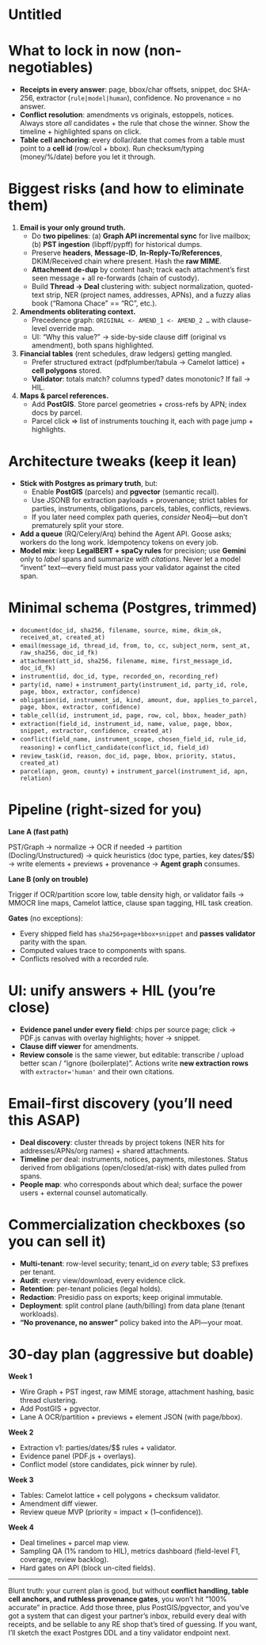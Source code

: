 # Untitled

# What to lock in now (non-negotiables)

- **Receipts in every answer**: page, bbox/char offsets, snippet, doc SHA-256, extractor (`rule|model|human`), confidence. No provenance = no answer.
- **Conflict resolution**: amendments vs originals, estoppels, notices. Always store *all* candidates + the rule that chose the winner. Show the timeline + highlighted spans on click.
- **Table cell anchoring**: every dollar/date that comes from a table must point to a **cell id** (row/col + bbox). Run checksum/typing (money/%/date) before you let it through.

# Biggest risks (and how to eliminate them)

1. **Email is your only ground truth.**
    - Do **two pipelines**: (a) **Graph API incremental sync** for live mailbox; (b) **PST ingestion** (libpff/pypff) for historical dumps.
    - Preserve **headers**, **Message-ID**, **In-Reply-To/References**, DKIM/Received chain where present. Hash the **raw MIME**.
    - **Attachment de-dup** by content hash; track each attachment’s first seen message + all re-forwards (chain of custody).
    - Build **Thread → Deal** clustering with: subject normalization, quoted-text strip, NER (project names, addresses, APNs), and a fuzzy alias book (“Ramona Chace” == “RC”, etc.).
2. **Amendments obliterating context.**
    - Precedence graph: `ORIGINAL <- AMEND_1 <- AMEND_2 …` with clause-level override map.
    - UI: “Why this value?” → side-by-side clause diff (original vs amendment), both spans highlighted.
3. **Financial tables** (rent schedules, draw ledgers) getting mangled.
    - Prefer structured extract (pdfplumber/tabula → Camelot lattice) + **cell polygons** stored.
    - **Validator**: totals match? columns typed? dates monotonic? If fail → HIL.
4. **Maps & parcel references.**
    - Add **PostGIS**. Store parcel geometries + cross-refs by APN; index docs by parcel.
    - Parcel click ⇒ list of instruments touching it, each with page jump + highlights.

# Architecture tweaks (keep it lean)

- **Stick with Postgres as primary truth**, but:
    - Enable **PostGIS** (parcels) and **pgvector** (semantic recall).
    - Use JSONB for extraction payloads + provenance; strict tables for parties, instruments, obligations, parcels, tables, conflicts, reviews.
    - If you later need complex path queries, *consider* Neo4j—but don’t prematurely split your store.
- **Add a queue** (RQ/Celery/Arq) behind the Agent API. Goose asks; workers do the long work. Idempotency tokens on every job.
- **Model mix**: keep **LegalBERT + spaCy rules** for precision; use **Gemini** only to *label* spans and summarize *with citations*. Never let a model “invent” text—every field must pass your validator against the cited span.

# Minimal schema (Postgres, trimmed)

- `document(doc_id, sha256, filename, source, mime, dkim_ok, received_at, created_at)`
- `email(message_id, thread_id, from, to, cc, subject_norm, sent_at, raw_sha256, doc_id_fk)`
- `attachment(att_id, sha256, filename, mime, first_message_id, doc_id_fk)`
- `instrument(id, doc_id, type, recorded_on, recording_ref)`
- `party(id, name)` + `instrument_party(instrument_id, party_id, role, page, bbox, extractor, confidence)`
- `obligation(id, instrument_id, kind, amount, due, applies_to_parcel, page, bbox, extractor, confidence)`
- `table_cell(id, instrument_id, page, row, col, bbox, header_path)`
- `extraction(field_id, instrument_id, name, value, page, bbox, snippet, extractor, confidence, created_at)`
- `conflict(field_name, instrument_scope, chosen_field_id, rule_id, reasoning)` + `conflict_candidate(conflict_id, field_id)`
- `review_task(id, reason, doc_id, page, bbox, priority, status, created_at)`
- `parcel(apn, geom, county)` + `instrument_parcel(instrument_id, apn, relation)`

# Pipeline (right-sized for you)

**Lane A (fast path)**

PST/Graph → normalize → OCR if needed → partition (Docling/Unstructured) → quick heuristics (doc type, parties, key dates/$$) → write elements + previews + provenance → **Agent graph** consumes.

**Lane B (only on trouble)**

Trigger if OCR/partition score low, table density high, or validator fails → MMOCR line maps, Camelot lattice, clause span tagging, HIL task creation.

**Gates** (no exceptions):

- Every shipped field has `sha256+page+bbox+snippet` and **passes validator** parity with the span.
- Computed values trace to components with spans.
- Conflicts resolved with a recorded rule.

# UI: unify answers + HIL (you’re close)

- **Evidence panel under every field**: chips per source page; click → PDF.js canvas with overlay highlights; hover → snippet.
- **Clause diff viewer** for amendments.
- **Review console** is the same viewer, but editable: transcribe / upload better scan / “ignore (boilerplate)”. Actions write **new extraction rows** with `extractor='human'` and their own citations.

# Email-first discovery (you’ll need this ASAP)

- **Deal discovery**: cluster threads by project tokens (NER hits for addresses/APNs/org names) + shared attachments.
- **Timeline** per deal: instruments, notices, payments, milestones. Status derived from obligations (open/closed/at-risk) with dates pulled from spans.
- **People map**: who corresponds about which deal; surface the power users + external counsel automatically.

# Commercialization checkboxes (so you can sell it)

- **Multi-tenant**: row-level security; tenant_id on *every* table; S3 prefixes per tenant.
- **Audit**: every view/download, every evidence click.
- **Retention**: per-tenant policies (legal holds).
- **Redaction**: Presidio pass on exports; keep original immutable.
- **Deployment**: split control plane (auth/billing) from data plane (tenant workloads).
- **“No provenance, no answer”** policy baked into the API—your moat.

# 30-day plan (aggressive but doable)

**Week 1**

- Wire Graph + PST ingest, raw MIME storage, attachment hashing, basic thread clustering.
- Add PostGIS + pgvector.
- Lane A OCR/partition + previews + element JSON (with page/bbox).

**Week 2**

- Extraction v1: parties/dates/$$ rules + validator.
- Evidence panel (PDF.js + overlays).
- Conflict model (store candidates, pick winner by rule).

**Week 3**

- Tables: Camelot lattice + cell polygons + checksum validator.
- Amendment diff viewer.
- Review queue MVP (priority = impact × (1–confidence)).

**Week 4**

- Deal timelines + parcel map view.
- Sampling QA (1% random to HIL), metrics dashboard (field-level F1, coverage, review backlog).
- Hard gates on API (block un-cited fields).

---

Blunt truth: your current plan is good, but without **conflict handling, table cell anchors, and ruthless provenance gates**, you won’t hit “100% accurate” in practice. Add those three, plus PostGIS/pgvector, and you’ve got a system that can digest your partner’s inbox, rebuild every deal with receipts, and be sellable to any RE shop that’s tired of guessing. If you want, I’ll sketch the exact Postgres DDL and a tiny validator endpoint next.